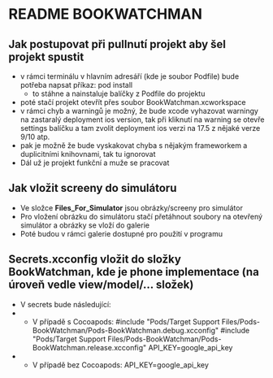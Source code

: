 # README BOOKWATCHMAN #

## Jak postupovat při pullnutí projekt aby šel projekt spustit ##
* v rámci terminálu v hlavním adresáří (kde je soubor Podfile) bude potřeba napsat příkaz:
    pod install
    * to stáhne a nainstaluje balíčky z Podfile do projektu
* poté stačí projekt otevřít přes soubor BookWatchman.xcworkspace
* v rámci chyb a warningů je možný, že bude xcode vyhazovat warningy na zastaralý deployment ios version, tak při kliknutí na warning se otevře settings balíčku a tam zvolit deployment ios verzi na 17.5 z nějaké verze 9/10 atp.
* pak je možně že bude vyskakovat chyba s nějakým frameworkem a duplicitními knihovnami, tak tu ignorovat
* Dál už je projekt funkční a muže se pracovat

## Jak vložit screeny do simulátoru ##
* Ve složce __Files_For_Simulator__ jsou obrázky/screeny pro simulátor
* Pro vložení obrázku do simulátoru stačí přetáhnout soubory na otevřený simulátor a obrázky se vloží do galerie
* Poté budou v rámci galerie dostupné pro použití v programu

## Secrets.xcconfig vložit do složky BookWatchman, kde je phone implementace (na úroveň vedle view/model/... složek)
* V secrets bude následující:
* * V případě s Cocoapods:
#include "Pods/Target Support Files/Pods-BookWatchman/Pods-BookWatchman.debug.xcconfig"
#include "Pods/Target Support Files/Pods-BookWatchman/Pods-BookWatchman.release.xcconfig"
API_KEY=google_api_key
* * V případě bez Cocoapods:
API_KEY=google_api_key